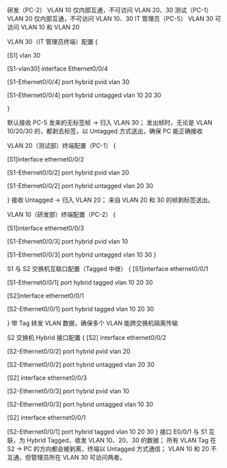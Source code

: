 研发（PC-2）	VLAN 10	仅内部互通，不可访问 VLAN 20、30
测试（PC-1）	VLAN 20	仅内部互通，不可访问 VLAN 10、30
IT 管理员（PC-5）	VLAN 30	可访问 VLAN 10 和 VLAN 20

VLAN 30（IT 管理员终端）配置
{

[S1] vlan 30

[S1-vlan30] interface Ethernet0/0/4

[S1-Ethernet0/0/4] port hybrid pvid vlan 30

[S1-Ethernet0/0/4] port hybrid untagged vlan 10 20 30

}

默认接收 PC-5 发来的无标签帧 → 归入 VLAN 30；
发出帧时，无论是 VLAN 10/20/30 的，都剥去标签，以 Untagged 方式送出，确保 PC 能正确接收

 VLAN 20（测试部）终端配置（PC-1）
{

[S1]interface ethernet0/0/2

[S1-Ethernet0/0/2] port hybrid pvid vlan 20

[S1-Ethernet0/0/2] port hybrid untagged vlan 20 30

}
接收 Untagged → 归入 VLAN 20；
来自 VLAN 20 和 30 的帧剥标签送出。

 VLAN 10（研发部）终端配置（PC-2）
 {

[S1]interface ethernet0/0/3

[S1-Ethernet0/0/3] port hybrid pvid vlan 10

[S1-Ethernet0/0/3] port hybrid untagged vlan 10 30
}

 S1 与 S2 交换机互联口配置（Tagged 中继）
{
[S1]interface ethernet0/0/1

[S1-Ethernet0/0/1] port hybrid tagged vlan 10 20 30

[S2]interface ethernet0/0/1

[S2-Ethernet0/0/1] port hybrid tagged vlan 10 20 30

}
带 Tag 转发 VLAN 数据，确保多个 VLAN 能跨交换机隔离传输

S2 交换机 Hybrid 接口配置
{
[S2] interface ethernet0/0/2

[S2-Ethernet0/0/2] port hybrid pvid vlan 20

[S2-Ethernet0/0/2] port hybrid untagged vlan 20 30

[S2] interface ethernet0/0/3

[S2-Ethernet0/0/3] port hybrid pvid vlan 10

[S2-Ethernet0/0/3] port hybrid untagged vlan 10 30

[S2] interface ethernet0/0/1

[S2-Ethernet0/0/1] port hybrid tagged vlan 10 20 30
}
接口 E0/0/1 与 S1 互联，为 Hybrid Tagged，收发 VLAN 10、20、30 的数据；
所有 VLAN Tag 在 S2 → PC 的方向都会被剥离，终端以 Untagged 方式通信；
VLAN 10 和 20 不互通，但管理员所在 VLAN 30 可访问两者。
